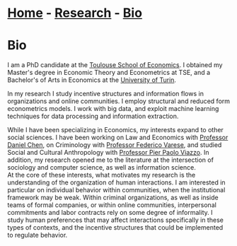 # [Home](./index.html)  -  [Research](./research.html) - [Bio](./bio.html)

# Bio

I am a PhD candidate at the [Toulouse School of Economics](https://www.tse-fr.eu/). I obtained my Master's degree in Economic Theory and Econometrics at TSE, and a Bachelor's of Arts in Economics at the [University of Turin](https://en.unito.it/).

In my research I study incentive structures and information flows in organizations and online communities. I employ structural and reduced form econometrics models. I work with big data, and exploit machine learning techniques for data processing and information extraction.

While I have been specializing in Economics, my interests expand to other social sciences. I have been working on Law and Economics with [Professor Daniel Chen](https://users.nber.org/~dlchen/), on Criminology with [Professor Federico Varese](https://federicovarese.com/), and studied Social and Cultural Anthropology with [Professor Pier Paolo Viazzo](https://www.dcps.unito.it/do/docenti.pl/Show?_id=pviazzo#tab-profilo). In addition, my research opened me to the literature at the intersection of sociology and computer science, as well as information science.  
At the core of these interests, what motivates my research is the understanding of the organization of human interactions. I am interested in particular on individual behavior within communities, when the institutional framework may be weak. Within criminal organizations, as well as inside teams of formal companies, or within online communities, interpersonal commitments and labor contracts rely on some degree of informality. I study human preferences that may affect interactions specifically in these types of contexts, and the incentive structures that could be implemented to regulate behavior. 
